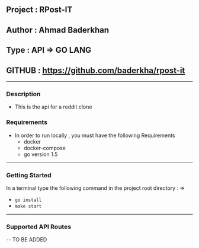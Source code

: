 ## Project : RPost-IT
## Author  : Ahmad Baderkhan
## Type    : API => GO LANG 
## GITHUB  : https://github.com/baderkha/rpost-it
---

### Description

- This is the api for a reddit clone 
### Requirements 

- In order to run locally , you must have the following Requirements
  - docker
  - docker-compose
  - go version 1.5
---

### Getting Started
In a terminal type the following command in the project root directory : =>

- ```go install```
- ```make start```

---

### Supported API Routes

-- TO BE ADDED
